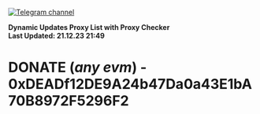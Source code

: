 [![Telegram channel](https://img.shields.io/endpoint?url=https://runkit.io/damiankrawczyk/telegram-badge/branches/master?url=https://t.me/n4z4v0d)](https://t.me/n4z4v0d) 

**Dynamic Updates Proxy List with Proxy Checker**  
**Last Updated: 21.12.23 21:49**

# DONATE (_any evm_) - 0xDEADf12DE9A24b47Da0a43E1bA70B8972F5296F2
